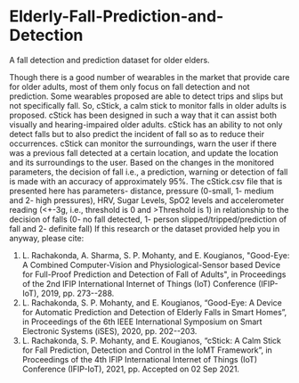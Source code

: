 # Elderly-Fall-Prediction-and-Detection
A fall detection and prediction dataset for older elders. 

Though there is a good number of wearables in the market that provide care for older adults, most of them only focus on fall detection and not prediction. Some wearables proposed are able to detect trips and slips but not specifically fall. So, cStick, a calm stick to monitor falls in older adults is proposed. cStick has been designed in such a way that it can assist both visually and hearing-impaired older adults. cStick has an ability to not only detect falls but to also predict the incident of fall so as to reduce their occurrences. cStick can monitor the surroundings, warn the user if there was a previous fall detected at a certain location, and update the location and its surroundings to the user. Based on the changes in the monitored parameters, the decision of fall i.e., a prediction, warning or detection of fall is made with an accuracy of approximately 95%. 
The cStick.csv file that is presented here has parameters- distance, pressure (0-small, 1- medium and 2- high pressures), HRV, Sugar Levels, SpO2 levels and accelerometer reading (<+-3g, i.e., threshold is 0 and >Threshold is 1) in relationship to the decision of falls (0- no fall detected, 1- person slipped/tripped/prediction of fall and 2- definite fall) 
If this research or the dataset provided help you in anyway, please cite: 
1.	L. Rachakonda, A. Sharma, S. P. Mohanty, and E. Kougianos, "Good-Eye: A Combined Computer-Vision and Physiological-Sensor based Device for Full-Proof Prediction and Detection of Fall of Adults", in Proceedings of the 2nd IFIP International Internet of Things (IoT) Conference (IFIP-IoT), 2019, pp. 273--288.
2.	L. Rachakonda, S. P. Mohanty, and E. Kougianos, “Good-Eye: A Device for Automatic Prediction and Detection of Elderly Falls in Smart Homes”, in Proceedings of the 6th IEEE International Symposium on Smart Electronic Systems (iSES), 2020, pp. 202--203.
3.	L. Rachakonda, S. P. Mohanty, and E. Kougianos, “cStick: A Calm Stick for Fall Prediction, Detection and Control in the IoMT Framework”, in Proceedings of the 4th IFIP International Internet of Things (IoT) Conference (IFIP-IoT), 2021, pp. Accepted on 02 Sep 2021.

